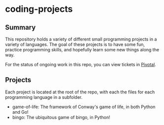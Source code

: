 # coding-projects
## Summary
This repository holds a variety of different small programming projects in a variety of languages. The goal of these projects is to have some fun, practice programming skills, and hopefully learn some new things along the way. 

For the status of ongoing work in this repo, you can view tickets in [Pivotal](https://www.pivotaltracker.com/n/projects/2621228).

## Projects
Each project is located at the root of the repo, with each the files for each programming language in a subfolder. 
* game-of-life: The framework of Conway's game of life, in both Python and Go!
* bingo: The ubiquitous game of bingo, in Python!

